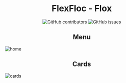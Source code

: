 <h1 align="center">FlexFloc - Flox</h1>

<div align="center">
    <img alt="GitHub contributors" src="https://img.shields.io/github/contributors/BLRocha/flexflox">
    <img alt="GitHub issues" src="https://img.shields.io/github/issues/BLRocha/flexflox">
</div>

<div align="center">
    <h2>Menu</h2>
</div>

![home](https://imgur.com/download/3hd024D/)

<div align="center">
    <h2>Cards</h2>
</div>

![cards](https://imgur.com/download/9Epdkfe/)

